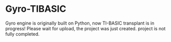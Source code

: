 # Gyro-TIBASIC
Gyro engine is originally built on Python, now TI-BASIC transplant is in progress!
Please wait for upload, the project was just created.
project is not fully completed.
